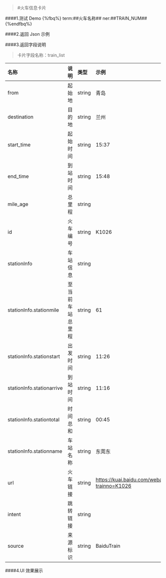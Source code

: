 >#火车信息卡片


####1.测试 Demo
{%fbq%}
term:##火车名称##
ner:##TRAIN_NUM##
{%endfbq%}


####2.返回 Json 示例


####3.返回字段说明

>卡片字段名称：train_list

|名称|说明|类型|示例|
|:---|:---|:---|:---|
|from|起始地|string|青岛|
|destination|目的地|string|兰州|
|start_time|起始时间|string|15:37|
|end_time|到站时间|string|15:48|
|mile_age|总里程|string||
|id|火车编号|string|K1026|
|stationInfo|车站信息|string||
|stationInfo.stationmile|至当前车站总里程|string|61|
|stationInfo.stationstart|出发时间|string|11:26|
|stationInfo.stationarrive|到站时间|string|11:16|
|stationInfo.stationtotal|时间总和|string|00:45|
|stationInfo.stationname|车站名称|string|东莞东|
|url|火车链接|string|https://kuai.baidu.com/webapp/train/stationlist.html?trainno=K1026|
|intent|跳转链接|string||
|source|来源标识|string|BaiduTrain|

####4.UI 效果展示


